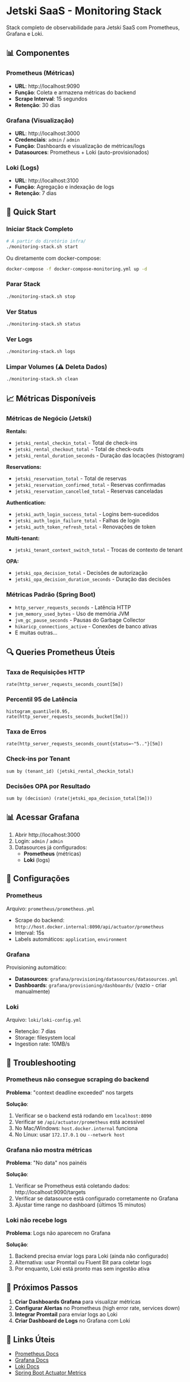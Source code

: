 # Jetski SaaS - Monitoring Stack

Stack completo de observabilidade para Jetski SaaS com Prometheus, Grafana e Loki.

## 📊 Componentes

### Prometheus (Métricas)
- **URL**: http://localhost:9090
- **Função**: Coleta e armazena métricas do backend
- **Scrape Interval**: 15 segundos
- **Retenção**: 30 dias

### Grafana (Visualização)
- **URL**: http://localhost:3000
- **Credenciais**: `admin` / `admin`
- **Função**: Dashboards e visualização de métricas/logs
- **Datasources**: Prometheus + Loki (auto-provisionados)

### Loki (Logs)
- **URL**: http://localhost:3100
- **Função**: Agregação e indexação de logs
- **Retenção**: 7 dias

## 🚀 Quick Start

### Iniciar Stack Completo

```bash
# A partir do diretório infra/
./monitoring-stack.sh start
```

Ou diretamente com docker-compose:

```bash
docker-compose -f docker-compose-monitoring.yml up -d
```

### Parar Stack

```bash
./monitoring-stack.sh stop
```

### Ver Status

```bash
./monitoring-stack.sh status
```

### Ver Logs

```bash
./monitoring-stack.sh logs
```

### Limpar Volumes (⚠️ Deleta Dados)

```bash
./monitoring-stack.sh clean
```

## 📈 Métricas Disponíveis

### Métricas de Negócio (Jetski)

**Rentals:**
- `jetski_rental_checkin_total` - Total de check-ins
- `jetski_rental_checkout_total` - Total de check-outs
- `jetski_rental_duration_seconds` - Duração das locações (histogram)

**Reservations:**
- `jetski_reservation_total` - Total de reservas
- `jetski_reservation_confirmed_total` - Reservas confirmadas
- `jetski_reservation_cancelled_total` - Reservas canceladas

**Authentication:**
- `jetski_auth_login_success_total` - Logins bem-sucedidos
- `jetski_auth_login_failure_total` - Falhas de login
- `jetski_auth_token_refresh_total` - Renovações de token

**Multi-tenant:**
- `jetski_tenant_context_switch_total` - Trocas de contexto de tenant

**OPA:**
- `jetski_opa_decision_total` - Decisões de autorização
- `jetski_opa_decision_duration_seconds` - Duração das decisões

### Métricas Padrão (Spring Boot)

- `http_server_requests_seconds` - Latência HTTP
- `jvm_memory_used_bytes` - Uso de memória JVM
- `jvm_gc_pause_seconds` - Pausas do Garbage Collector
- `hikaricp_connections_active` - Conexões de banco ativas
- E muitas outras...

## 🔍 Queries Prometheus Úteis

### Taxa de Requisições HTTP

```promql
rate(http_server_requests_seconds_count[5m])
```

### Percentil 95 de Latência

```promql
histogram_quantile(0.95, rate(http_server_requests_seconds_bucket[5m]))
```

### Taxa de Erros

```promql
rate(http_server_requests_seconds_count{status=~"5.."}[5m])
```

### Check-ins por Tenant

```promql
sum by (tenant_id) (jetski_rental_checkin_total)
```

### Decisões OPA por Resultado

```promql
sum by (decision) (rate(jetski_opa_decision_total[5m]))
```

## 📊 Acessar Grafana

1. Abrir http://localhost:3000
2. Login: `admin` / `admin`
3. Datasources já configurados:
   - **Prometheus** (métricas)
   - **Loki** (logs)

## 🔧 Configurações

### Prometheus

Arquivo: `prometheus/prometheus.yml`

- Scrape do backend: `http://host.docker.internal:8090/api/actuator/prometheus`
- Interval: 15s
- Labels automáticos: `application`, `environment`

### Grafana

Provisioning automático:
- **Datasources**: `grafana/provisioning/datasources/datasources.yml`
- **Dashboards**: `grafana/provisioning/dashboards/` (vazio - criar manualmente)

### Loki

Arquivo: `loki/loki-config.yml`

- Retenção: 7 dias
- Storage: filesystem local
- Ingestion rate: 10MB/s

## 🐛 Troubleshooting

### Prometheus não consegue scraping do backend

**Problema**: "context deadline exceeded" nos targets

**Solução**:
1. Verificar se o backend está rodando em `localhost:8090`
2. Verificar se `/api/actuator/prometheus` está acessível
3. No Mac/Windows: `host.docker.internal` funciona
4. No Linux: usar `172.17.0.1` ou `--network host`

### Grafana não mostra métricas

**Problema**: "No data" nos painéis

**Solução**:
1. Verificar se Prometheus está coletando dados: http://localhost:9090/targets
2. Verificar se datasource está configurado corretamente no Grafana
3. Ajustar time range no dashboard (últimos 15 minutos)

### Loki não recebe logs

**Problema**: Logs não aparecem no Grafana

**Solução**:
1. Backend precisa enviar logs para Loki (ainda não configurado)
2. Alternativa: usar Promtail ou Fluent Bit para coletar logs
3. Por enquanto, Loki está pronto mas sem ingestão ativa

## 📝 Próximos Passos

1. **Criar Dashboards Grafana** para visualizar métricas
2. **Configurar Alertas** no Prometheus (high error rate, services down)
3. **Integrar Promtail** para enviar logs ao Loki
4. **Criar Dashboard de Logs** no Grafana com Loki

## 🔗 Links Úteis

- [Prometheus Docs](https://prometheus.io/docs/)
- [Grafana Docs](https://grafana.com/docs/grafana/latest/)
- [Loki Docs](https://grafana.com/docs/loki/latest/)
- [Spring Boot Actuator Metrics](https://docs.spring.io/spring-boot/docs/current/reference/html/actuator.html#actuator.metrics)
